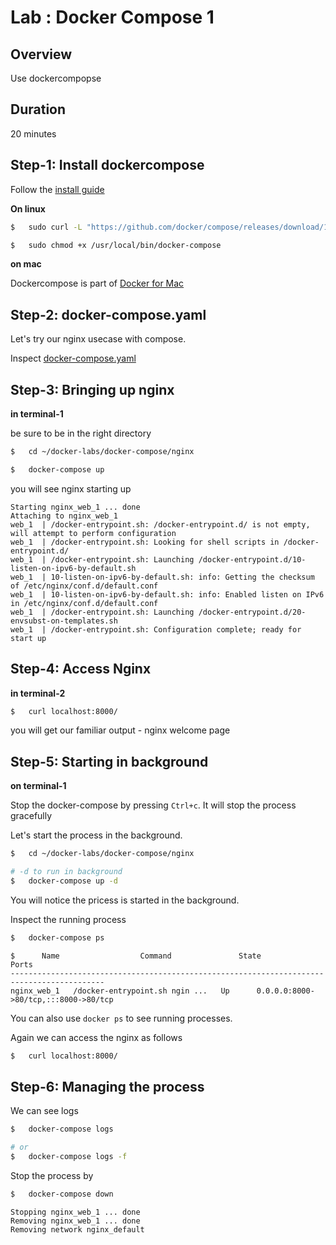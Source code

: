 <link rel='stylesheet' href='../../assets/css/main.css'/>

# Lab : Docker Compose 1

## Overview

Use dockercompopse

## Duration 

20 minutes

## Step-1: Install dockercompose

Follow the [install guide](https://docs.docker.com/compose/install/)

**On linux**

```bash
$   sudo curl -L "https://github.com/docker/compose/releases/download/1.29.2/docker-compose-$(uname -s)-$(uname -m)" -o /usr/local/bin/docker-compose

$   sudo chmod +x /usr/local/bin/docker-compose
```

**on mac**

Dockercompose is part of [Docker for Mac](https://docs.docker.com/desktop/mac/install/)

## Step-2: docker-compose.yaml

Let's try our nginx usecase with compose.

Inspect [docker-compose.yaml](docker-compose.yaml)

## Step-3: Bringing up nginx

**in terminal-1**

be sure to be in the right directory

```bash
$   cd ~/docker-labs/docker-compose/nginx

$   docker-compose up
```

you will see nginx starting up

```console
Starting nginx_web_1 ... done
Attaching to nginx_web_1
web_1  | /docker-entrypoint.sh: /docker-entrypoint.d/ is not empty, will attempt to perform configuration
web_1  | /docker-entrypoint.sh: Looking for shell scripts in /docker-entrypoint.d/
web_1  | /docker-entrypoint.sh: Launching /docker-entrypoint.d/10-listen-on-ipv6-by-default.sh
web_1  | 10-listen-on-ipv6-by-default.sh: info: Getting the checksum of /etc/nginx/conf.d/default.conf
web_1  | 10-listen-on-ipv6-by-default.sh: info: Enabled listen on IPv6 in /etc/nginx/conf.d/default.conf
web_1  | /docker-entrypoint.sh: Launching /docker-entrypoint.d/20-envsubst-on-templates.sh
web_1  | /docker-entrypoint.sh: Configuration complete; ready for start up
```

## Step-4: Access Nginx

**in terminal-2**

```bash
$   curl localhost:8000/
```

you will get our familiar output - nginx welcome page

## Step-5: Starting in background

**on terminal-1**

Stop the docker-compose by pressing `Ctrl+c`.  It will stop the process gracefully

Let's start the process in the background.

```bash
$   cd ~/docker-labs/docker-compose/nginx

# -d to run in background
$   docker-compose up -d
```

You will notice the pricess is started in the background.

Inspect the running process

```bash
$   docker-compose ps
```

```console
$      Name                  Command               State                  Ports                
-------------------------------------------------------------------------------------------
nginx_web_1   /docker-entrypoint.sh ngin ...   Up      0.0.0.0:8000->80/tcp,:::8000->80/tcp
```

You can also use `docker ps` to see running processes.

Again we can access the nginx as follows

```bash
$   curl localhost:8000/
```

## Step-6: Managing the process

We can see logs 

```bash
$   docker-compose logs

# or
$   docker-compose logs -f
```

Stop the process by

```bash
$   docker-compose down
```

```console
Stopping nginx_web_1 ... done
Removing nginx_web_1 ... done
Removing network nginx_default
```
